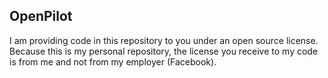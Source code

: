 OpenPilot
--------
I am providing code in this repository to you under an open source license. Because this is my personal repository, the license you receive to my code is from me and not from my employer (Facebook).

